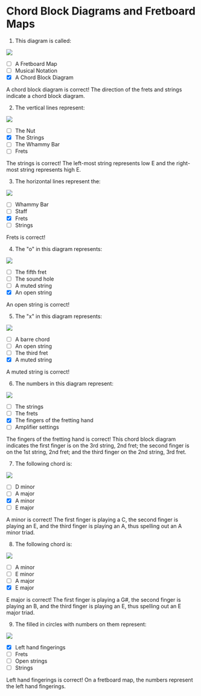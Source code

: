 # Chord Block Diagrams and Fretboard Maps

1. This diagram is called: 
   
![](https://spark-public.s3.amazonaws.com/guitar/chord%20diag%201.png)

- [ ] A Fretboard Map
- [ ] Musical Notation
- [x] A Chord Block Diagram

A chord block diagram is correct! The direction of the frets and strings indicate a chord block diagram. 

2. The vertical lines represent:
   
![](https://spark-public.s3.amazonaws.com/guitar/chord%20block%20new2.png)

- [ ] The Nut
- [x] The Strings
- [ ] The Whammy Bar
- [ ] Frets

The strings is correct! The left-most string represents low E and the right-most string represents high E.

3. The horizontal lines represent the:
   
![](https://spark-public.s3.amazonaws.com/guitar/chord%20block%20new2.png)

- [ ] Whammy Bar
- [ ] Staff
- [x] Frets
- [ ] Strings

Frets is correct! 

4. The "o" in this diagram represents: 
   
![](https://spark-public.s3.amazonaws.com/guitar/chord%20o.png)

- [ ] The fifth fret
- [ ] The sound hole
- [ ] A muted string
- [x] An open string

An open string is correct!

5. The "x" in this diagram represents: 
   
![](https://spark-public.s3.amazonaws.com/guitar/chord%20o.png)

- [ ] A barre chord
- [ ] An open string
- [ ] The third fret
- [x] A muted string

A muted string is correct! 

6. The numbers in this diagram represent: 
   
![](https://spark-public.s3.amazonaws.com/guitar/chord%20o.png)

- [ ] The strings
- [ ] The frets
- [x] The fingers of the fretting hand
- [ ] Amplifier settings

The fingers of the fretting hand is correct! This chord block diagram indicates the first finger is on the 3rd string, 2nd fret; the second finger is on the 1st string, 2nd fret; and the third finger on the 2nd string, 3rd fret.

7. The following chord is:
   
![](https://d3c33hcgiwev3.cloudfront.net/imageAssetProxy.v1/hGqASY1qEeWsng4UXKsLiQ_ffcd14cf261bd8482f98b059097884d1_Amchords.png?expiry=1654300800000&hmac=WoW7p2pE69MDfl0npBa7jcjcYPD6vpX2Vqyj7jz9AM4)

- [ ] D minor
- [ ] A major
- [x] A minor
- [ ] E major

A minor is correct! The first finger is playing a C, the second finger is playing an E, and the third finger is playing an A, thus spelling out an A minor triad.

8. The following chord is:
   
![](https://spark-public.s3.amazonaws.com/guitar/e%20major.png)

- [ ] A minor
- [ ] E minor
- [ ] A major
- [x] E major

E major is correct! The first finger is playing a G#, the second finger is playing an B, and the third finger is playing an E, thus spelling out an E major triad.

9. The filled in circles with numbers on them represent: 
   
![](https://d3c33hcgiwev3.cloudfront.net/imageAssetProxy.v1/naSFeNZ5EeWJYg65RLEZEQ_0c23246c57baea4f9a256ebb5eb34cc7_FretboardMap1.jpg?expiry=1654300800000&hmac=WjaPp-OrcnuDEeaoveqGzq6UtLsxZM2cni0IVhlE4k0)

- [x] Left hand fingerings
- [ ] Frets
- [ ] Open strings
- [ ] Strings

Left hand fingerings is correct! On a fretboard map, the numbers represent the left hand fingerings.
